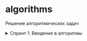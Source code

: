 # algorithms
Решение алгоритмических задач

<details>
  <summary>Спринт 1. Введение в алгоритмы</summary>

* <details>
    <summary>A. Значения функции</summary>

  [Ссылка на решение](sprint_1_introduction/A_func_values.py)

  Вася делает тест по математике: вычисляет значение функций в различных точках. Стоит отличная погода, и друзья зовут Васю гулять. Но мальчик решил сначала закончить тест и только после этого идти к друзьям. К сожалению, Вася пока не умеет программировать. Зато вы умеете. Помогите Васе написать код функции, вычисляющей y = ax2 + bx + c. Напишите программу, которая будет по коэффициентам a, b, c и числу x выводить значение функции в точке x.

  ###### Формат ввода

  На вход через пробел подаются целые числа a, x, b, c. В конце ввода находится перенос строки.

  ###### Формат вывода

  Выведите одно число — значение функции в точке x.

  * <details>
      <summary>Пример 1</summary>

    Ввод  
    ```-8 -5 -2 7```   
    Вывод  
    ```-183```
    </details>
  * <details>
    <summary>Пример 2</summary>

    Ввод  
    ```8 2 9 -10```   
    Вывод  
    ```40```
    </details>
  * <details>
    <summary>Пример 3</summary>

    Ввод  
    ```8 2 9 -10```   
    Вывод  
    ```40```
    </details>
  </details>

* <details>
    <summary>B. Чётные и нечётные числа</summary>

  [Ссылка на решение](sprint_1_introduction/B_even_odd.py)

  Представьте себе онлайн-игру для поездки в метро: игрок нажимает на кнопку, и на экране появляются три случайных числа. Если все три числа оказываются одной чётности, игрок выигрывает.

  Напишите программу, которая по трём числам определяет, выиграл игрок или нет.

  ###### Формат ввода

  В первой строке записаны три случайных целых числа a, b и c. Числа не превосходят 109 по модулю.

  ###### Формат вывода

  Выведите «WIN», если игрок выиграл, и «FAIL» в противном случае.

  * <details>
      <summary>Пример 1</summary>

    Ввод  
    ```1 2 -3```   
    Вывод  
    ```FAIL```
    </details>
  * <details>
    <summary>Пример 2</summary>

    Ввод  
    ```7 11 7```   
    Вывод  
    ```WIN```
    </details>
  * <details>
    <summary>Пример 3</summary>

    Ввод  
    ```6 -2 0```   
    Вывод  
    ```WIN```
    </details>

  </details>
* <details>
    <summary>C. Соседи</summary>

  [Ссылка на решение](sprint_1_introduction/C_neighbors.py)

  Дана матрица. Нужно написать функцию, которая для элемента возвращает всех его соседей. Соседним считается элемент, находящийся от текущего на одну ячейку влево, вправо, вверх или вниз. Диагональные элементы соседними не считаются.

  Например, в матрице A соседними элементами для (0, 0) будут 2 и 0. А для (2, 1) –— 1, 2, 7, 7.
  <img src="https://contest.yandex.ru/testsys/statement-image?imageId=1f83925f47077acfa8d1519afc9bb304ae19a6d23ce714b94255d3e799a91ee0">

  ###### Формат ввода

  В первой строке задано n — количество строк матрицы. Во второй — количество столбцов m. Числа m и n не превосходят 1000. В следующих n строках задана матрица. Элементы матрицы — целые числа, по модулю не превосходящие 1000. В последних двух строках записаны координаты элемента, соседей которого нужно найти. Индексация начинается с нуля.

  ###### Формат вывода

  Напечатайте нужные числа в возрастающем порядке через пробел.

  * <details>
      <summary>Пример 1</summary>

    Ввод
    ```
    4
    3
    1 2 3
    0 2 6
    7 4 1
    2 7 0
    3
    0
    ```   
    Вывод  
    ```7 7```
    </details>
  * <details>
    <summary>Пример 2</summary>

    Ввод
    ```
    4
    3
    1 2 3
    0 2 6
    7 4 1
    2 7 0
    0
    0
    ```   
    Вывод  
    ```0 2```
    </details>
  </details>

* <details>
    <summary>D. Хаотичность погоды</summary>

  [Ссылка на решение](sprint_1_introduction/D_chaotic_weather.py)

  Метеорологическая служба вашего города решила исследовать погоду новым способом.
  - Под температурой воздуха в конкретный день будем понимать максимальную температуру в этот день.
  - Под хаотичностью погоды за n дней служба понимает количество дней, в которые температура строго больше, чем в день до (если такой существует) и в день после текущего (если такой существует). Например, если за 5 дней максимальная температура воздуха составляла [1, 2, 5, 4, 8] градусов, то хаотичность за этот период равна 2: в 3-й и 5-й дни выполнялись описанные условия.

  Определите по ежедневным показаниям температуры хаотичность погоды за этот период.  
  Заметим, что если число показаний n=1, то единственный день будет хаотичным.

  ###### Формат ввода

  В первой строке дано число n –— длина периода измерений в днях, 1 ≤ n≤ 105. Во второй строке даны n целых чисел –— значения температуры в каждый из n дней. Значения температуры не превосходят 273 по модулю.

  ###### Формат вывода

  Выведите единственное число — хаотичность за данный период.

  * <details>
      <summary>Пример 1</summary>

    Ввод  
    ```
    7
    -1 -10 -8 0 2 0 5
    ```   
    Вывод  
    ```3```
    </details>
  * <details>
    <summary>Пример 2</summary>

    Ввод  
    ```
    5
    1 2 5 4 8
    ```   
    Вывод  
    ```2```
    </details>
  </details>
</details>

